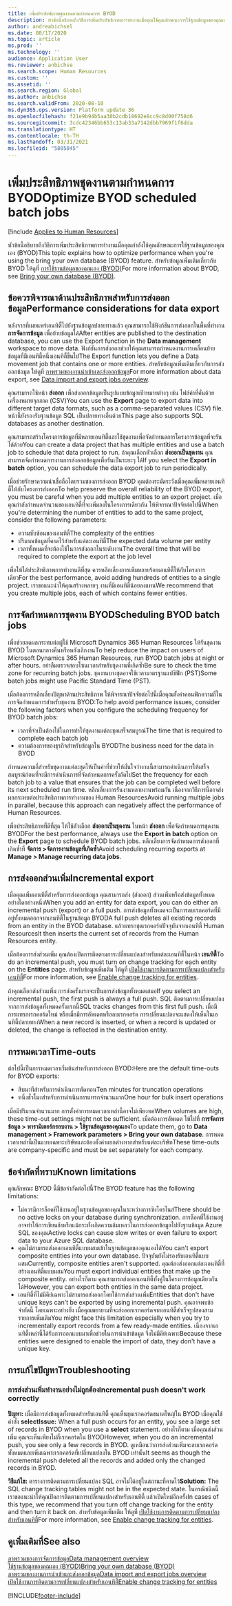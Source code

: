```yaml
---
title: เพิ่มประสิทธิภาพชุดงานตามกำหนดการ BYOD
description: หัวข้อนี้อธิบายถึงวิธีการเพิ่มประสิทธิภาพการทำงานเมื่อคุณใช้คุณลักษณะการใช้ฐานข้อมูลของคุณเอง (BYOD) กับ Microsoft Dynamics 365 Human Resources
author: andreabichsel
ms.date: 08/17/2020
ms.topic: article
ms.prod: ''
ms.technology: ''
audience: Application User
ms.reviewer: anbichse
ms.search.scope: Human Resources
ms.custom: ''
ms.assetid: ''
ms.search.region: Global
ms.author: anbichse
ms.search.validFrom: 2020-08-10
ms.dyn365.ops.version: Platform update 36
ms.openlocfilehash: f21e9b94b5aa30b2cdb18692e8cc9c8d00f758d6
ms.sourcegitcommit: 3cdc42346bb653c13ab33a7142dbb7969f1f6dda
ms.translationtype: HT
ms.contentlocale: th-TH
ms.lasthandoff: 03/31/2021
ms.locfileid: "5805045"
---
```

# <a name="optimize-byod-scheduled-batch-jobs"></a><span data-ttu-id="9b577-103">เพิ่มประสิทธิภาพชุดงานตามกำหนดการ BYOD</span><span class="sxs-lookup"><span data-stu-id="9b577-103">Optimize BYOD scheduled batch jobs</span></span>

[!include [Applies to Human Resources](../includes/applies-to-hr.md)]

<span data-ttu-id="9b577-104">หัวข้อนี้อธิบายถึงวิธีการเพิ่มประสิทธิภาพการทำงานเมื่อคุณกำลังใช้คุณลักษณะการใช้ฐานข้อมูลของคุณเอง (BYOD)</span><span class="sxs-lookup"><span data-stu-id="9b577-104">This topic explains how to optimize performance when you're using the bring your own database (BYOD) feature.</span></span> <span data-ttu-id="9b577-105">สำหรับข้อมูลเพิ่มเติมเกี่ยวกับ BYOD ให้ดูที่ [การใช้ฐานข้อมูลของคุณเอง (BYOD)](https://docs.microsoft.com/dynamics365/fin-ops-core/dev-itpro/analytics/export-entities-to-your-own-database?toc=/dynamics365/human-resources/toc.json)</span><span class="sxs-lookup"><span data-stu-id="9b577-105">For more information about BYOD, see [Bring your own database (BYOD)](https://docs.microsoft.com/dynamics365/fin-ops-core/dev-itpro/analytics/export-entities-to-your-own-database?toc=/dynamics365/human-resources/toc.json).</span></span>

## <a name="performance-considerations-for-data-export"></a><span data-ttu-id="9b577-106">ข้อควรพิจารณาด้านประสิทธิภาพสำหรับการส่งออกข้อมูล</span><span class="sxs-lookup"><span data-stu-id="9b577-106">Performance considerations for data export</span></span>

<span data-ttu-id="9b577-107">หลังจากที่เผยแพร่เอนทิตี้ไปยังฐานข้อมูลปลายทางแล้ว คุณสามารถใช้ฟังก์ชันการส่งออกในพื้นที่ทำงาน **การจัดการข้อมูล** เพื่อย้ายข้อมูลได้</span><span class="sxs-lookup"><span data-stu-id="9b577-107">After entities are published to the destination database, you can use the Export function in the **Data management** workspace to move data.</span></span> <span data-ttu-id="9b577-108">ฟังก์ชันการส่งออกช่วยให้คุณสามารถกำหนดงานการเคลื่อนย้ายข้อมูลที่มีเอนทิตี้หนึ่งเอนทิตี้ขึ้นไป</span><span class="sxs-lookup"><span data-stu-id="9b577-108">The Export function lets you define a Data movement job that contains one or more entities.</span></span> <span data-ttu-id="9b577-109">สำหรับข้อมูลเพิ่มเติมเกี่ยวกับการส่งออกข้อมูล ให้ดูที่ [ภาพรวมของงานนำเข้าและส่งออกข้อมูล](https://docs.microsoft.com/dynamics365/fin-ops-core/dev-itpro/data-entities/data-import-export-job?toc=/dynamics365/human-resources/toc.json)</span><span class="sxs-lookup"><span data-stu-id="9b577-109">For more information about data export, see [Data import and export jobs overview](https://docs.microsoft.com/dynamics365/fin-ops-core/dev-itpro/data-entities/data-import-export-job?toc=/dynamics365/human-resources/toc.json).</span></span>

<span data-ttu-id="9b577-110">คุณสามารถใช้หน้า **ส่งออก** เพื่อส่งออกข้อมูลเป็นรูปแบบข้อมูลเป้าหมายต่างๆ เช่น ไฟล์ค่าที่คั่นด้วยเครื่องหมายจุลภาค (CSV)</span><span class="sxs-lookup"><span data-stu-id="9b577-110">You can use the **Export** page to export data into different target data formats, such as a comma-separated values (CSV) file.</span></span> <span data-ttu-id="9b577-111">หน้านี้ยังรองรับฐานข้อมูล SQL เป็นปลายทางอื่นด้วย</span><span class="sxs-lookup"><span data-stu-id="9b577-111">This page also supports SQL databases as another destination.</span></span>

<span data-ttu-id="9b577-112">คุณสามารถสร้างโครงการข้อมูลที่มีหลายเอนทิตี้และใช้ชุดงานเพื่อจัดกำหนดการโครงการข้อมูลที่จะรันได้ด้วย</span><span class="sxs-lookup"><span data-stu-id="9b577-112">You can create a data project that has multiple entities and use a batch job to schedule that data project to run.</span></span> <span data-ttu-id="9b577-113">ถ้าคุณเลือกตัวเลือก **ส่งออกเป็นชุดงาน** คุณสามารถจัดกำหนดการงานการส่งออกข้อมูลเพื่อรันเป็นระยะๆ ได้</span><span class="sxs-lookup"><span data-stu-id="9b577-113">If you select the **Export in batch** option, you can schedule the data export job to run periodically.</span></span>

<span data-ttu-id="9b577-114">เมื่อช่วยรักษาความน่าเชื่อถือโดยรวมของการส่งออก BYOD คุณต้องระมัดระวังเมื่อคุณเพิ่มหลายเอนทิตี้ให้กับโครงการส่งออก</span><span class="sxs-lookup"><span data-stu-id="9b577-114">To help preserve the overall reliability of the BYOD export, you must be careful when you add multiple entities to an export project.</span></span> <span data-ttu-id="9b577-115">เมื่อคุณกำลังกำหนดจำนวนของเอนทิตี้ที่จะเพิ่มลงในโครงการเดียวกัน ให้พิจารณาปัจจัยต่อไปนี้</span><span class="sxs-lookup"><span data-stu-id="9b577-115">When you're determining the number of entities to add to the same project, consider the following parameters:</span></span>

- <span data-ttu-id="9b577-116">ความซับซ้อนของเอนทิตี้</span><span class="sxs-lookup"><span data-stu-id="9b577-116">The complexity of the entities</span></span>
- <span data-ttu-id="9b577-117">ปริมาณข้อมูลที่คาดไว้สำหรับแต่ละเอนทิตี้</span><span class="sxs-lookup"><span data-stu-id="9b577-117">The expected data volume per entity</span></span>
- <span data-ttu-id="9b577-118">เวลาทั้งหมดที่จะต้องใช้ในการส่งออกในระดับงาน</span><span class="sxs-lookup"><span data-stu-id="9b577-118">The overall time that will be required to complete the export at the job level</span></span>

<span data-ttu-id="9b577-119">เพื่อให้ได้ประสิทธิภาพการทำงานดีที่สุด ควรหลีกเลี่ยงการเพิ่มหลายร้อยเอนทิตี้ให้กับโครงการเดียว</span><span class="sxs-lookup"><span data-stu-id="9b577-119">For the best performance, avoid adding hundreds of entities to a single project.</span></span> <span data-ttu-id="9b577-120">เราขอแนะนำให้คุณสร้างหลายๆ งานที่มีเอนทิตี้น้อยลงแทน</span><span class="sxs-lookup"><span data-stu-id="9b577-120">We recommend that you create multiple jobs, each of which contains fewer entities.</span></span>

## <a name="scheduling-byod-batch-jobs"></a><span data-ttu-id="9b577-121">การจัดกำหนดการชุดงาน BYOD</span><span class="sxs-lookup"><span data-stu-id="9b577-121">Scheduling BYOD batch jobs</span></span>

<span data-ttu-id="9b577-122">เพื่อช่วยลดผลกระทบต่อผู้ใช้ Microsoft Dynamics 365 Human Resources ให้รันชุดงาน BYOD ในตอนกลางคืนหรือหลังเลิกงาน</span><span class="sxs-lookup"><span data-stu-id="9b577-122">To help reduce the impact on users of Microsoft Dynamics 365 Human Resources, run BYOD batch jobs at night or after hours.</span></span> <span data-ttu-id="9b577-123">อย่าลืมตรวจสอบโซนเวลาสำหรับชุดงานที่เกิดซ้ำ</span><span class="sxs-lookup"><span data-stu-id="9b577-123">Be sure to check the time zone for recurring batch jobs.</span></span> <span data-ttu-id="9b577-124">ชุดงานบางชุดอาจใช้เวลามาตรฐานแปซิฟิก (PST)</span><span class="sxs-lookup"><span data-stu-id="9b577-124">Some batch jobs might use Pacific Standard Time (PST).</span></span>

<span data-ttu-id="9b577-125">เมื่อต้องการหลีกเลี่ยงปัญหาด้านประสิทธิภาพ ให้พิจารณาปัจจัยต่อไปนี้เมื่อคุณตั้งค่าคอนฟิกความถี่ในการจัดกำหนดการสำหรับชุดงาน BYOD:</span><span class="sxs-lookup"><span data-stu-id="9b577-125">To help avoid performance issues, consider the following factors when you configure the scheduling frequency for BYOD batch jobs:</span></span>

- <span data-ttu-id="9b577-126">เวลาที่จำเป็นต้องใช้ในการทำให้ชุดงานแต่ละชุดเสร็จสมบูรณ์</span><span class="sxs-lookup"><span data-stu-id="9b577-126">The time that is required to complete each batch job</span></span>
- <span data-ttu-id="9b577-127">ความต้องการของธุรกิจสำหรับข้อมูลใน BYOD</span><span class="sxs-lookup"><span data-stu-id="9b577-127">The business need for the data in BYOD</span></span>

<span data-ttu-id="9b577-128">กำหนดความถี่สำหรับชุดงานแต่ละชุดให้เป็นค่าที่ช่วยให้มั่นใจว่างานนี้สามารถดำเนินการให้เสร็จสมบูรณ์ก่อนที่จะมีการดำเนินการที่จัดกำหนดการครั้งถัดไป</span><span class="sxs-lookup"><span data-stu-id="9b577-128">Set the frequency for each batch job to a value that ensures that the job can be completed well before its next scheduled run time.</span></span> <span data-ttu-id="9b577-129">หลีกเลี่ยงการรันงานหลายงานพร้อมกัน เนื่องจากวิธีการนี้อาจส่งผลกระทบต่อประสิทธิภาพการทำงานของ Human Resources</span><span class="sxs-lookup"><span data-stu-id="9b577-129">Avoid running multiple jobs in parallel, because this approach can negatively affect the performance of Human Resources.</span></span>

<span data-ttu-id="9b577-130">เพื่อประสิทธิภาพที่ดีที่สุด ให้ใช้ตัวเลือก **ส่งออกเป็นชุดงาน** ในหน้า **ส่งออก** เพื่อจัดกำหนดการชุดงาน BYOD</span><span class="sxs-lookup"><span data-stu-id="9b577-130">For the best performance, always use the **Export in batch** option on the **Export** page to schedule BYOD batch jobs.</span></span> <span data-ttu-id="9b577-131">หลีกเลี่ยงการจัดกำหนดการส่งออกที่เกิดซ้ำที่ **จัดการ \>จัดการงานข้อมูลที่เกิดซ้ำ**</span><span class="sxs-lookup"><span data-stu-id="9b577-131">Avoid scheduling recurring exports at **Manage \> Manage recurring data jobs**.</span></span>

## <a name="incremental-export"></a><span data-ttu-id="9b577-132">การส่งออกส่วนเพิ่ม</span><span class="sxs-lookup"><span data-stu-id="9b577-132">Incremental export</span></span>

<span data-ttu-id="9b577-133">เมื่อคุณเพิ่มเอนทิตี้สำหรับการส่งออกข้อมูล คุณสามารถส่ง (ส่งออก) ส่วนเพิ่มหรือส่งข้อมูลทั้งหมดอย่างใดอย่างหนึ่ง</span><span class="sxs-lookup"><span data-stu-id="9b577-133">When you add an entity for data export, you can do either an incremental push (export) or a full push.</span></span> <span data-ttu-id="9b577-134">การส่งข้อมูลทั้งหมดจะเป็นการลบเรกคอร์ดที่มีอยู่ทั้งหมดออกจากเอนทิตี้ในฐานข้อมูล BYOD</span><span class="sxs-lookup"><span data-stu-id="9b577-134">A full push deletes all existing records from an entity in the BYOD database.</span></span> <span data-ttu-id="9b577-135">แล้วแทรกชุดเรกคอร์ดปัจจุบันจากเอนทิตี้ Human Resources</span><span class="sxs-lookup"><span data-stu-id="9b577-135">It then inserts the current set of records from the Human Resources entity.</span></span>

<span data-ttu-id="9b577-136">เมื่อต้องการส่งส่วนเพิ่ม คุณต้องเปิดการติดตามการเปลี่ยนแปลงสำหรับแต่ละเอนทิตี้ในหน้า **เอนทิตี้**</span><span class="sxs-lookup"><span data-stu-id="9b577-136">To do an incremental push, you must turn on change tracking for each entity on the **Entities** page.</span></span> <span data-ttu-id="9b577-137">สำหรับข้อมูลเพิ่มเติม ให้ดูที่ [เปิดใช้งานการติดตามการเปลี่ยนแปลงสำหรับเอนทิตี้](https://docs.microsoft.com/dynamics365/fin-ops-core/dev-itpro/data-entities/entity-change-track?toc=/dynamics365/human-resources/toc.json)</span><span class="sxs-lookup"><span data-stu-id="9b577-137">For more information, see [Enable change tracking for entities](https://docs.microsoft.com/dynamics365/fin-ops-core/dev-itpro/data-entities/entity-change-track?toc=/dynamics365/human-resources/toc.json).</span></span>

<span data-ttu-id="9b577-138">ถ้าคุณเลือกส่งส่วนเพิ่ม การส่งครั้งแรกจะเป็นการส่งข้อมูลทั้งหมดเสมอ</span><span class="sxs-lookup"><span data-stu-id="9b577-138">If you select an incremental push, the first push is always a full push.</span></span> <span data-ttu-id="9b577-139">SQL ติดตามการเปลี่ยนแปลงจากการส่งข้อมูลทั้งหมดครั้งแรกนี้</span><span class="sxs-lookup"><span data-stu-id="9b577-139">SQL tracks changes from this first full push.</span></span> <span data-ttu-id="9b577-140">เมื่อมีการแทรกเรกคอร์ดใหม่ หรือเมื่อมีการอัพเดตหรือลบเรกคอร์ด การเปลี่ยนแปลงจะแสดงให้เห็นในเอนทิตี้ปลายทาง</span><span class="sxs-lookup"><span data-stu-id="9b577-140">When a new record is inserted, or when a record is updated or deleted, the change is reflected in the destination entity.</span></span>

## <a name="time-outs"></a><span data-ttu-id="9b577-141">การหมดเวลา</span><span class="sxs-lookup"><span data-stu-id="9b577-141">Time-outs</span></span>

<span data-ttu-id="9b577-142">ต่อไปนี้เป็นการหมดเวลาเริ่มต้นสำหรับการส่งออก BYOD:</span><span class="sxs-lookup"><span data-stu-id="9b577-142">Here are the default time-outs for BYOD exports:</span></span>

- <span data-ttu-id="9b577-143">สิบนาทีสำหรับการดำเนินการตัดทอน</span><span class="sxs-lookup"><span data-stu-id="9b577-143">Ten minutes for truncation operations</span></span>
- <span data-ttu-id="9b577-144">หนึ่งชั่วโมงสำหรับการดำเนินการแทรกจำนวนมาก</span><span class="sxs-lookup"><span data-stu-id="9b577-144">One hour for bulk insert operations</span></span>

<span data-ttu-id="9b577-145">เมื่อมีปริมาณจำนวนมาก การตั้งค่าการหมดเวลาเหล่านี้อาจไม่เพียงพอ</span><span class="sxs-lookup"><span data-stu-id="9b577-145">When volumes are high, these time-out settings might not be sufficient.</span></span> <span data-ttu-id="9b577-146">เมื่อต้องการอัพเดต ให้ไปที่ **การจัดการข้อมูล \> พารามิเตอร์กรอบงาน \> ใช้ฐานข้อมูลของคุณเอง**</span><span class="sxs-lookup"><span data-stu-id="9b577-146">To update them, go to **Data management \> Framework parameters \> Bring your own database**.</span></span> <span data-ttu-id="9b577-147">การหมดเวลาเหล่านี้เป็นแบบเฉพาะบริษัทและต้องตั้งค่าแยกต่างหากสำหรับแต่ละบริษัท</span><span class="sxs-lookup"><span data-stu-id="9b577-147">These time-outs are company-specific and must be set separately for each company.</span></span>

## <a name="known-limitations"></a><span data-ttu-id="9b577-148">ข้อจำกัดที่ทราบ</span><span class="sxs-lookup"><span data-stu-id="9b577-148">Known limitations</span></span>

<span data-ttu-id="9b577-149">คุณลักษณะ BYOD นี้มีข้อจำกัดต่อไปนี้</span><span class="sxs-lookup"><span data-stu-id="9b577-149">The BYOD feature has the following limitations:</span></span>

- <span data-ttu-id="9b577-150">ไม่ควรมีการล็อคที่ใช้งานอยู่ในฐานข้อมูลของคุณในระหว่างการซิงโครไนส์</span><span class="sxs-lookup"><span data-stu-id="9b577-150">There should be no active locks on your database during synchronization.</span></span> <span data-ttu-id="9b577-151">การล็อคที่ใช้งานอยู่อาจทำให้การเขียนช้าหรือแม้กระทั่งเกิดความล้มเหลวในการส่งออกข้อมูลไปยังฐานข้อมูล Azure SQL ของคุณ</span><span class="sxs-lookup"><span data-stu-id="9b577-151">Active locks can cause slow writes or even failure to export data to your Azure SQL database.</span></span>
- <span data-ttu-id="9b577-152">คุณไม่สามารถส่งออกเอนทิตี้แบบผสมเข้าในฐานข้อมูลของคุณเองได้</span><span class="sxs-lookup"><span data-stu-id="9b577-152">You can't export composite entities into your own database.</span></span> <span data-ttu-id="9b577-153">ปัจจุบันยังไม่รองรับเอนทิตี้แบบผสม</span><span class="sxs-lookup"><span data-stu-id="9b577-153">Currently, composite entities aren't supported.</span></span> <span data-ttu-id="9b577-154">คุณต้องส่งออกแต่ละเอนทิตี้ที่สร้างเอนทิตี้แบบผสม</span><span class="sxs-lookup"><span data-stu-id="9b577-154">You must export individual entities that make up the composite entity.</span></span> <span data-ttu-id="9b577-155">อย่างไรก็ตาม คุณสามารถส่งออกเอนทิตี้ทั้งคู่ในโครงการข้อมูลเดียวกันได้</span><span class="sxs-lookup"><span data-stu-id="9b577-155">However, you can export both entities in the same data project.</span></span>
- <span data-ttu-id="9b577-156">เอนทิตี้ที่ไม่มีคีย์เฉพาะไม่สามารถส่งออกโดยใช้การส่งส่วนเพิ่ม</span><span class="sxs-lookup"><span data-stu-id="9b577-156">Entities that don't have unique keys can't be exported by using incremental push.</span></span> <span data-ttu-id="9b577-157">คุณอาจพบข้อจำกัดนี้ โดยเฉพาะอย่างยิ่ง เมื่อคุณพยายามที่จะส่งออกเรกคอร์ดจากเอนทิตี้สำเร็จรูปสองสามรายการเพิ่มเติม</span><span class="sxs-lookup"><span data-stu-id="9b577-157">You might face this limitation especially when you try to incrementally export records from a few ready-made entities.</span></span> <span data-ttu-id="9b577-158">เนื่องจากเอนทิตี้เหล่านี้ได้รับการออกแบบมาเพื่อช่วยในการนำเข้าข้อมูล จึงไม่มีคีย์เฉพาะ</span><span class="sxs-lookup"><span data-stu-id="9b577-158">Because these entities were designed to enable the import of data, they don't have a unique key.</span></span>

## <a name="troubleshooting"></a><span data-ttu-id="9b577-159">การแก้ไขปัญหา</span><span class="sxs-lookup"><span data-stu-id="9b577-159">Troubleshooting</span></span>

### <a name="incremental-push-doesnt-work-correctly"></a><span data-ttu-id="9b577-160">การส่งส่วนเพิ่มทำงานอย่างไม่ถูกต้อง</span><span class="sxs-lookup"><span data-stu-id="9b577-160">Incremental push doesn't work correctly</span></span>

<span data-ttu-id="9b577-161">**ปัญหา:** เมื่อมีการส่งข้อมูลทั้งหมดสำหรับเอนทิตี้ คุณเห็นชุดเรกคอร์ดขนาดใหญ่ใน BYOD เมื่อคุณใช้คำสั่ง **select**</span><span class="sxs-lookup"><span data-stu-id="9b577-161">**Issue:** When a full push occurs for an entity, you see a large set of records in BYOD when you use a **select** statement.</span></span> <span data-ttu-id="9b577-162">อย่างไรก็ตาม เมื่อคุณส่งส่วนเพิ่ม คุณจะเห็นเพียงไม่กี่เรกคอร์ดใน BYOD</span><span class="sxs-lookup"><span data-stu-id="9b577-162">However, when you do an incremental push, you see only a few records in BYOD.</span></span> <span data-ttu-id="9b577-163">ดูเหมือนว่าการส่งส่วนเพิ่มจะลบเรกคอร์ดทั้งหมดและเพิ่มเฉพาะเรกคอร์ดที่เปลี่ยนแปลงใน BYOD เท่านั้น</span><span class="sxs-lookup"><span data-stu-id="9b577-163">It seems as though the incremental push deleted all the records and added only the changed records in BYOD.</span></span>

<span data-ttu-id="9b577-164">**วิธีแก้ไข:** ตารางการติดตามการเปลี่ยนแปลง SQL อาจไม่ได้อยู่ในสถานะที่คาดไว้</span><span class="sxs-lookup"><span data-stu-id="9b577-164">**Solution:** The SQL change tracking tables might not be in the expected state.</span></span> <span data-ttu-id="9b577-165">ในกรณีชนิดนี้ เราขอแนะนำให้คุณปิดการติดตามการเปลี่ยนแปลงสำหรับเอนทิตี้ แล้วเปิดใหม่อีกครั้ง</span><span class="sxs-lookup"><span data-stu-id="9b577-165">In cases of this type, we recommend that you turn off change tracking for the entity and then turn it back on.</span></span> <span data-ttu-id="9b577-166">สำหรับข้อมูลเพิ่มเติม ให้ดูที่ [เปิดใช้งานการติดตามการเปลี่ยนแปลงสำหรับเอนทิตี้](https://docs.microsoft.com/dynamics365/fin-ops-core/dev-itpro/data-entities/entity-change-track?toc=/dynamics365/human-resources/toc.json)</span><span class="sxs-lookup"><span data-stu-id="9b577-166">For more information, see [Enable change tracking for entities](https://docs.microsoft.com/dynamics365/fin-ops-core/dev-itpro/data-entities/entity-change-track?toc=/dynamics365/human-resources/toc.json).</span></span>

## <a name="see-also"></a><span data-ttu-id="9b577-167">ดูเพิ่มเติมที่</span><span class="sxs-lookup"><span data-stu-id="9b577-167">See also</span></span>

[<span data-ttu-id="9b577-168">ภาพรวมของการจัดการข้อมูล</span><span class="sxs-lookup"><span data-stu-id="9b577-168">Data management overview</span></span>](https://docs.microsoft.com/dynamics365/fin-ops-core/dev-itpro/data-entities/data-entities-data-packages?toc=/dynamics365/human-resources/toc.json)<br>
[<span data-ttu-id="9b577-169">ใช้ฐานข้อมูลของคุณเอง (BYOD)</span><span class="sxs-lookup"><span data-stu-id="9b577-169">Bring your own database (BYOD)</span></span>](https://docs.microsoft.com/dynamics365/fin-ops-core/dev-itpro/analytics/export-entities-to-your-own-database?toc=/dynamics365/human-resources/toc.json)<br>
[<span data-ttu-id="9b577-170">ภาพรวมของงานการนำเข้าและส่งออกข้อมูล</span><span class="sxs-lookup"><span data-stu-id="9b577-170">Data import and export jobs overview</span></span>](https://docs.microsoft.com/dynamics365/fin-ops-core/dev-itpro/data-entities/data-import-export-job?toc=/dynamics365/human-resources/toc.json)<br>
[<span data-ttu-id="9b577-171">เปิดใช้งานการติดตามการเปลี่ยนแปลงสำหรับเอนทิตี้</span><span class="sxs-lookup"><span data-stu-id="9b577-171">Enable change tracking for entities</span></span>](https://docs.microsoft.com/dynamics365/fin-ops-core/dev-itpro/data-entities/entity-change-track?toc=/dynamics365/human-resources/toc.json)


[!INCLUDE[footer-include](../includes/footer-banner.md)]